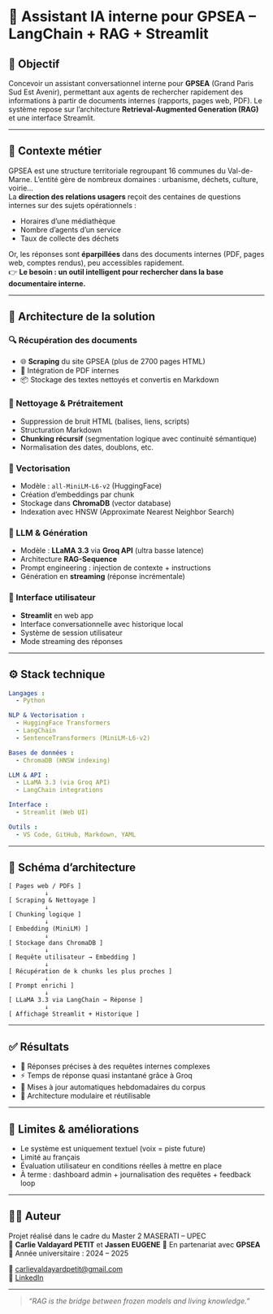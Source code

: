 # 🧠 Assistant IA interne pour GPSEA – LangChain + RAG + Streamlit

## 🎯 Objectif

Concevoir un assistant conversationnel interne pour **GPSEA** (Grand Paris Sud Est Avenir), permettant aux agents de rechercher rapidement des informations à partir de documents internes (rapports, pages web, PDF). Le système repose sur l’architecture **Retrieval-Augmented Generation (RAG)** et une interface Streamlit.

---

## 🏢 Contexte métier

GPSEA est une structure territoriale regroupant 16 communes du Val-de-Marne. L’entité gère de nombreux domaines : urbanisme, déchets, culture, voirie…  
La **direction des relations usagers** reçoit des centaines de questions internes sur des sujets opérationnels :  
- Horaires d’une médiathèque  
- Nombre d’agents d’un service  
- Taux de collecte des déchets  

Or, les réponses sont **éparpillées** dans des documents internes (PDF, pages web, comptes rendus), peu accessibles rapidement.  
👉 **Le besoin : un outil intelligent pour rechercher dans la base documentaire interne.**

---

## 🧠 Architecture de la solution

### 🔍 Récupération des documents
- 🌐 **Scraping** du site GPSEA (plus de 2700 pages HTML)
- 📄 Intégration de PDF internes
- 📦 Stockage des textes nettoyés et convertis en Markdown

### 🧹 Nettoyage & Prétraitement
- Suppression de bruit HTML (balises, liens, scripts)
- Structuration Markdown
- **Chunking récursif** (segmentation logique avec continuité sémantique)
- Normalisation des dates, doublons, etc.

### 📐 Vectorisation
- Modèle : `all-MiniLM-L6-v2` (HuggingFace)
- Création d’embeddings par chunk
- Stockage dans **ChromaDB** (vector database)
- Indexation avec HNSW (Approximate Nearest Neighbor Search)

### 🧠 LLM & Génération
- Modèle : **LLaMA 3.3** via **Groq API** (ultra basse latence)
- Architecture **RAG-Sequence**
- Prompt engineering : injection de contexte + instructions
- Génération en **streaming** (réponse incrémentale)

### 💬 Interface utilisateur
- **Streamlit** en web app
- Interface conversationnelle avec historique local
- Système de session utilisateur
- Mode streaming des réponses

---

## ⚙️ Stack technique

```yaml
Langages :
  - Python

NLP & Vectorisation :
  - HuggingFace Transformers
  - LangChain
  - SentenceTransformers (MiniLM-L6-v2)

Bases de données :
  - ChromaDB (HNSW indexing)

LLM & API :
  - LLaMA 3.3 (via Groq API)
  - LangChain integrations

Interface :
  - Streamlit (Web UI)

Outils :
  - VS Code, GitHub, Markdown, YAML
```

---

## 📐 Schéma d’architecture

```
[ Pages web / PDFs ]
          ↓
[ Scraping & Nettoyage ]
          ↓
[ Chunking logique ]
          ↓
[ Embedding (MiniLM) ]
          ↓
[ Stockage dans ChromaDB ]
          ↓
[ Requête utilisateur → Embedding ]
          ↓
[ Récupération de k chunks les plus proches ]
          ↓
[ Prompt enrichi ]
          ↓
[ LLaMA 3.3 via LangChain → Réponse ]
          ↓
[ Affichage Streamlit + Historique ]
```

---

## ✅ Résultats

- 🎯 Réponses précises à des requêtes internes complexes
- ⚡ Temps de réponse quasi instantané grâce à Groq
- 🔁 Mises à jour automatiques hebdomadaires du corpus
- 🧩 Architecture modulaire et réutilisable

---

## 🚧 Limites & améliorations

- Le système est uniquement textuel (voix = piste future)
- Limité au français
- Évaluation utilisateur en conditions réelles à mettre en place
- À terme : dashboard admin + journalisation des requêtes + feedback loop

---

## 👩‍💻 Auteur

Projet réalisé dans le cadre du Master 2 MASERATI – UPEC  
👤 **Carlie Valdayard PETIT**  et **Jassen EUGENE**
📍 En partenariat avec **GPSEA**  
📅 Année universitaire : 2024 – 2025

📧 carlievaldayardpetit@gmail.com  
🔗 [LinkedIn](https://linkedin.com/in/carlie-valdayard-petit)

---

> *“RAG is the bridge between frozen models and living knowledge.”*
